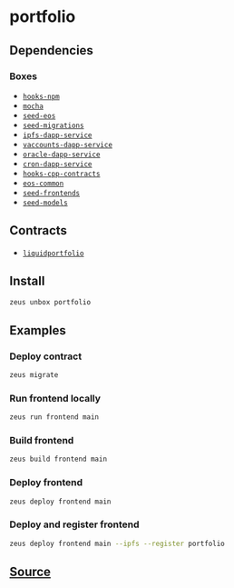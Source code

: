 
portfolio
====================







## Dependencies
### Boxes
* [`hooks-npm`](hooks-npm.md)
* [`mocha`](mocha.md)
* [`seed-eos`](seed-eos.md)
* [`seed-migrations`](seed-migrations.md)
* [`ipfs-dapp-service`](ipfs-dapp-service.md)
* [`vaccounts-dapp-service`](vaccounts-dapp-service.md)
* [`oracle-dapp-service`](oracle-dapp-service.md)
* [`cron-dapp-service`](cron-dapp-service.md)
* [`hooks-cpp-contracts`](hooks-cpp-contracts.md)
* [`eos-common`](eos-common.md)
* [`seed-frontends`](seed-frontends.md)
* [`seed-models`](seed-models.md)



## Contracts
* [`liquidportfolio`](https://github.com/liquidapps-io/zeus-sdk/tree/master/boxes/groups/sample/portfolio/contracts/eos/liquidportfolio)
## Install
```bash
zeus unbox portfolio
```
## Examples
### Deploy contract
```bash
zeus migrate
```
### Run frontend locally
```bash
zeus run frontend main
```
### Build frontend
```bash
zeus build frontend main
```
### Deploy frontend
```bash
zeus deploy frontend main
```
### Deploy and register frontend
```bash
zeus deploy frontend main --ipfs --register portfolio
```











## [Source](https://github.com/liquidapps-io/zeus-sdk/tree/master/boxes/groups/sample/portfolio)